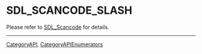 # SDL_SCANCODE_SLASH

Please refer to [SDL_Scancode](SDL_Scancode) for details.

----
[CategoryAPI](CategoryAPI), [CategoryAPIEnumerators](CategoryAPIEnumerators)

